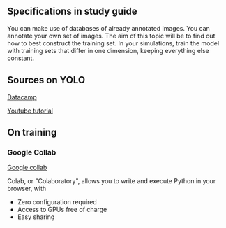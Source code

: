 ## Specifications in study guide

You can make use of databases of already annotated images.
You can annotate your own set of images.
The aim of this topic will be to find out how to best construct the training set. In your simulations, train the model with training sets that differ in one dimension, keeping everything else constant.

## Sources on YOLO

[Datacamp](https://www.datacamp.com/blog/yolo-object-detection-explained?utm_source=google&utm_medium=paid_search&utm_campaignid=20454548123&utm_adgroupid=158489640211&utm_device=c&utm_keyword=&utm_matchtype=&utm_network=g&utm_adpostion=&utm_creative=674693108598&utm_targetid=aud-299261629574:dsa-2191608054892&utm_loc_interest_ms=&utm_loc_physical_ms=1001091&utm_content=DSA~blog~Data-Science&utm_campaign=230119_1-sea~dsa~tofu-blog_2-b2c_3-eu_4-prc_5-na_6-na_7-le_8-pdsh-go_9-na_10-na_11-na-sep23&gclid=Cj0KCQjw9rSoBhCiARIsAFOiplkOsVd-6CVVpOUUElzzrRzdG-5GrxFNK5CfQu8eI_iSexidZ4sDZwIaAnQfEALw_wcB)

[Youtube tutorial](https://www.youtube.com/watch?v=_FNfRtXEbr4)

## On training

### Google Collab

[Google collab](https://colab.research.google.com/?utm_source=scs-index)

Colab, or "Colaboratory", allows you to write and execute Python in your browser, with

- Zero configuration required
- Access to GPUs free of charge
- Easy sharing
